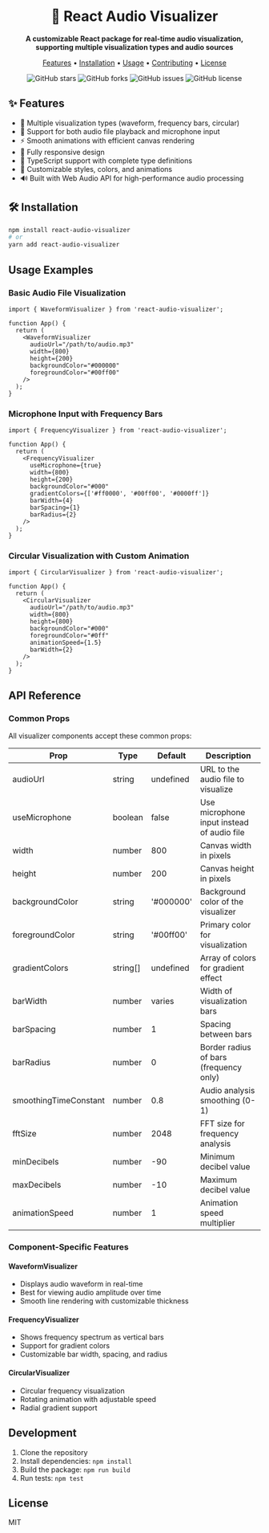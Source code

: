 <div align="center">
  <h1>🎯 React Audio Visualizer</h1>
  
  <p>
    <strong>A customizable React package for real-time audio visualization, supporting multiple visualization types and audio sources</strong>
  </p>

  <p>
    <a href="#features">Features</a> •
    <a href="#installation">Installation</a> •
    <a href="#usage">Usage</a> •
    <a href="#contributing">Contributing</a> •
    <a href="#license">License</a>
  </p>
  
  <!-- Add badges here -->
  <p>
    <img alt="GitHub stars" src="https://img.shields.io/github/stars/SujalXplores/react-audio-visualizer?style=social"/>
    <img alt="GitHub forks" src="https://img.shields.io/github/forks/SujalXplores/react-audio-visualizer?style=social"/>
    <img alt="GitHub issues" src="https://img.shields.io/github/issues/SujalXplores/react-audio-visualizer"/>
    <img alt="GitHub license" src="https://img.shields.io/github/license/SujalXplores/react-audio-visualizer"/>
  </p>
</div>

## ✨ Features

- 🎨 Multiple visualization types (waveform, frequency bars, circular)
- 🎤 Support for both audio file playback and microphone input
- ⚡️ Smooth animations with efficient canvas rendering
- 📱 Fully responsive design
- 📝 TypeScript support with complete type definitions
- 🎨 Customizable styles, colors, and animations
- 🔊 Built with Web Audio API for high-performance audio processing

## 🛠️ Installation

```bash
npm install react-audio-visualizer
# or
yarn add react-audio-visualizer
```

## Usage Examples

### Basic Audio File Visualization

```tsx
import { WaveformVisualizer } from 'react-audio-visualizer';

function App() {
  return (
    <WaveformVisualizer
      audioUrl="/path/to/audio.mp3"
      width={800}
      height={200}
      backgroundColor="#000000"
      foregroundColor="#00ff00"
    />
  );
}
```

### Microphone Input with Frequency Bars

```tsx
import { FrequencyVisualizer } from 'react-audio-visualizer';

function App() {
  return (
    <FrequencyVisualizer
      useMicrophone={true}
      width={800}
      height={200}
      backgroundColor="#000"
      gradientColors={['#ff0000', '#00ff00', '#0000ff']}
      barWidth={4}
      barSpacing={1}
      barRadius={2}
    />
  );
}
```

### Circular Visualization with Custom Animation

```tsx
import { CircularVisualizer } from 'react-audio-visualizer';

function App() {
  return (
    <CircularVisualizer
      audioUrl="/path/to/audio.mp3"
      width={800}
      height={800}
      backgroundColor="#000"
      foregroundColor="#0ff"
      animationSpeed={1.5}
      barWidth={2}
    />
  );
}
```

## API Reference

### Common Props

All visualizer components accept these common props:

| Prop | Type | Default | Description |
|------|------|---------|-------------|
| audioUrl | string | undefined | URL to the audio file to visualize |
| useMicrophone | boolean | false | Use microphone input instead of audio file |
| width | number | 800 | Canvas width in pixels |
| height | number | 200 | Canvas height in pixels |
| backgroundColor | string | '#000000' | Background color of the visualizer |
| foregroundColor | string | '#00ff00' | Primary color for visualization |
| gradientColors | string[] | undefined | Array of colors for gradient effect |
| barWidth | number | varies | Width of visualization bars |
| barSpacing | number | 1 | Spacing between bars |
| barRadius | number | 0 | Border radius of bars (frequency only) |
| smoothingTimeConstant | number | 0.8 | Audio analysis smoothing (0-1) |
| fftSize | number | 2048 | FFT size for frequency analysis |
| minDecibels | number | -90 | Minimum decibel value |
| maxDecibels | number | -10 | Maximum decibel value |
| animationSpeed | number | 1 | Animation speed multiplier |

### Component-Specific Features

#### WaveformVisualizer
- Displays audio waveform in real-time
- Best for viewing audio amplitude over time
- Smooth line rendering with customizable thickness

#### FrequencyVisualizer
- Shows frequency spectrum as vertical bars
- Support for gradient colors
- Customizable bar width, spacing, and radius

#### CircularVisualizer
- Circular frequency visualization
- Rotating animation with adjustable speed
- Radial gradient support

## Development

1. Clone the repository
2. Install dependencies: `npm install`
3. Build the package: `npm run build`
4. Run tests: `npm test`

## License

MIT
